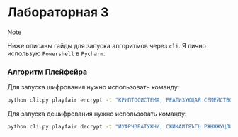 # Лабораторная 3

> [!NOTE]
> Ниже описаны гайды для запуска алгоритмов через `cli`. Я лично использую `Powershell` в `Pycharm`. 

### Алгоритм Плейфейра

Для запуска шифрования нужно использовать команду: 

```bash
python cli.py playfair encrypt -t "КРИПТОСИСТЕМА, РЕАЛИЗУЮЩАЯ СЕМЕЙСТВО КРИПТОГРАФИЧЕСКИХ ПРЕОБРАЗОВАНИЙ, ОБЫЧНО ЯВЛЯЕТСЯ ОТКРЫТОЙ СИСТЕМОЙ" -k "ФИАЛКА" -c 8 -r 4
```

Для запуска дешифрования нужно использовать команду: 

```bash
python cli.py playfair decrypt -t "ИУФРЧЗРАТУЖНИ, СЖИКАЙТЯЪГЪ РЖНЖЖУЦЛЙ ГЩЕРУЧОСИИАРОУАБР РСЖДИХЛЖНГВЖКЕ, МГЯТОД ЮГГЫЗРЧЪ ЗЧИУЛЫДМ РАТУЖНДМ" -k "ФИАЛКА" -c 8 -r 4
```